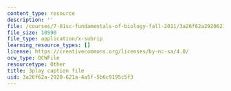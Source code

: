 ```yaml
---
content_type: resource
description: ''
file: /courses/7-01sc-fundamentals-of-biology-fall-2011/3a26f62a2920621a4a5f5b6c9195c5f3_YCeKtM6Hnmc.srt
file_size: 10590
file_type: application/x-subrip
learning_resource_types: []
license: https://creativecommons.org/licenses/by-nc-sa/4.0/
ocw_type: OCWFile
resourcetype: Other
title: 3play caption file
uid: 3a26f62a-2920-621a-4a5f-5b6c9195c5f3
---
```


